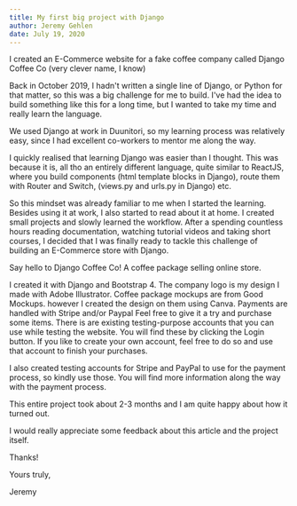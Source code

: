 ```yaml
---
title: My first big project with Django
author: Jeremy Gehlen
date: July 19, 2020
---
```


I created an E-Commerce website for a fake coffee company called Django Coffee Co (very clever name, I know)

Back in October 2019, I hadn't written a single line of Django, or Python for that matter, so this was a big challenge for me to build. I've had the idea to build something like this for a long time, but I wanted to take my time and really learn the language.

We used Django at work in Duunitori, so my learning process was relatively easy, since I had excellent co-workers to mentor me along the way.

I quickly realised that learning Django was easier than I thought. This was because it is, all tho an entirely different language, quite similar to ReactJS, where you build components (html template blocks in Django), route them with Router and Switch, (views.py and urls.py in Django) etc.

So this mindset was already familiar to me when I started the learning. Besides using it at work, I also started to read about it at home. I created small projects and slowly learned the workflow. After a spending countless hours reading documentation, watching tutorial videos and taking short courses, I decided that I was finally ready to tackle this challenge of building an E-Commerce store with Django.

Say hello to Django Coffee Co! A coffee package selling online store.

I created it with Django and Bootstrap 4.
The company logo is my design I made with Adobe Illustrator.
Coffee package mockups are from Good Mockups. however I created the design on them using Canva.
Payments are handled with Stripe and/or Paypal
Feel free to give it a try and purchase some items. There is are existing testing-purpose accounts that you can use while testing the website. You will find these by clicking the Login button. If you like to create your own account, feel free to do so and use that account to finish your purchases.

I also created testing accounts for Stripe and PayPal to use for the payment process, so kindly use those. You will find more information along the way with the payment process.

This entire project took about 2-3 months and I am quite happy about how it turned out.

I would really appreciate some feedback about this article and the project itself.

Thanks!

Yours truly,

Jeremy